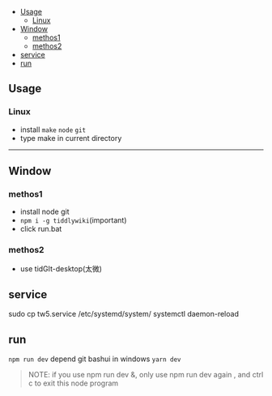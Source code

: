 <!-- vim-markdown-toc GitLab -->

* [Usage](#usage)
  * [Linux](#linux)
* [Window](#window)
  * [methos1](#methos1)
  * [methos2](#methos2)
* [service](#service)
* [run](#run)

<!-- vim-markdown-toc -->

## Usage
### Linux
* install `make` `node` `git`
* type make in current directory

---

## Window
### methos1
* install node git
* `npm i -g tiddlywiki`(important)
* click run.bat
### methos2
* use tidGIt-desktop(太微)

## service
sudo cp tw5.service /etc/systemd/system/
systemctl daemon-reload

## run
`npm run dev` depend git bashui in windows
`yarn dev`
> NOTE: if you use npm run dev &, only use npm run dev again , and ctrl c to exit this node program
